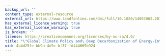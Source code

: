 ```yaml
---
backup_url: ''
content_type: external-resource
external_url: https://www.tandfonline.com/doi/full/10.1080/14693062.2016.1167009
has_external_licence_warning: true
has_external_license_warning: true
is_broken: ''
license: https://creativecommons.org/licenses/by-nc-sa/4.0/
title: "\"Global Climate Policy and\_Deep Decarbonization of Energy-Intensive Industries.\""
uid: 4b4d25fe-bb9a-4d9c-bf37-fd444669b924
---
```

